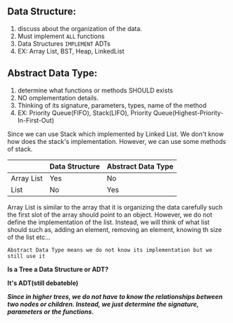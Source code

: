 ## Data Structure: 
1. discuss about the organization of the data. 
2. Must implement `ALL` functions
3. Data Structures `IMPLEMENT` ADTs
4. EX: Array List, BST, Heap, LinkedList

## Abstract Data Type: 
1. determine what functions or methods SHOULD exists
2. NO omplementation details. 
3. Thinking of its signature, parameters, types, name of the method
4. EX: Priority Queue(FIFO), Stack(LIFO), Priority Queue(Highest-Priority-In-First-Out) 

Since we can use Stack which implemented by Linked List. We don't know how does the stack's implementation. However, we can use some methods of stack.


|    |Data Structure|Abstract Data Type|
|-------------|---------------------|-------------------------|
|Array List|Yes|No|
|List|No|Yes|

Array List is similar to the array that it is organizing the data carefully such the first slot of the array should point to an object. However,
we do not define the implementation of the list. Instead, we will think of what list should such as, adding an element, removing an element, knowing th size
of the list etc... 

`Abstract Data Type means we do not know its implementation but we still use it`

**Is a Tree a Data Structure or ADT?**   

**It's ADT(still debateble)**

***Since in higher trees, we do not have to know the relationships between two nodes or children. Instead, we just determine the signature, parameters or the functions.***





